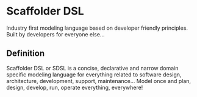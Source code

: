 # Scaffolder DSL

Industry first modeling language based on developer friendly principles. Built by developers for everyone else...

## Definition

Scaffolder DSL or SDSL is a concise, declarative and narrow domain specific modeling language for everything related to software design, architecture, development, support, maintenance... Model once and plan, design, develop, run, operate everything, everywhere!
